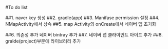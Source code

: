 #To do list 

##1. naver key 생성 
##2. gradle(app)
##3. Manifase permission 설정 
##4. NMapActivity에서 상속 
##5. map Activity의 onCreate에서 네이버 맵 초기화 

##6. 의존성 추가 네이버 bintray 추가
##7. 네이버 맵 클라이언트 아이드 추가
##8. gralde(project)부분에 라이브러리 추가 
